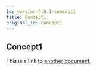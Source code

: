 ```yaml
---
id: version-0.0.1-concept1
title: Concept1
original_id: concept1
---
```


## Concept1
This is a link to [another document.](intro/mission.md)  
